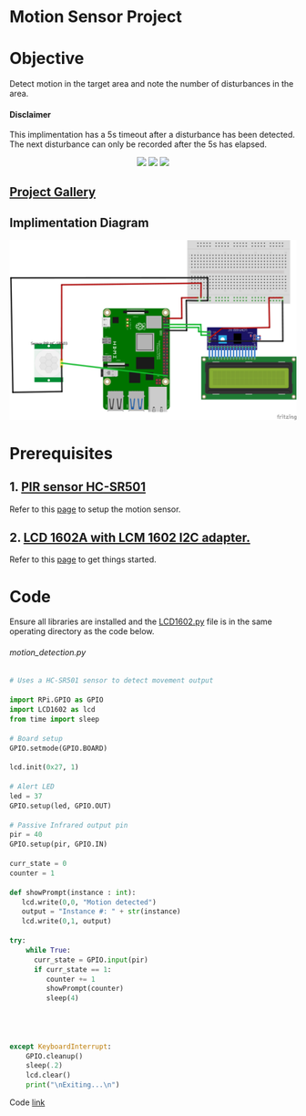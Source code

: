 # Motion Sensor Project

# Objective
Detect motion in the target area and note the number of disturbances in the area.
#### Disclaimer
This implimentation has a 5s timeout after a disturbance has been detected. The next disturbance can only be recorded after the 5s has elapsed.

<p align='center'>
<img src='../prj%20gallary/motion_detection/DSC00486.JPG' width='300px'>
<img src='../prj%20gallary/motion_detection/DSC00503.JPG' width='300px'>
<img src='../prj%20gallary/motion_detection/DSC00482.JPG' width='300px'>
</p>

[Project Gallery](../prj%20gallary/motion_detection/)
---

## Implimentation Diagram
<p align="center">
<img src="../src/pics/motion_sensor_prj.png" width="800px">
</p>

# Prerequisites

## 1. [PIR sensor HC-SR501](../md%20files/motion_sensor.md)
  Refer to this [page](../md%20files/motion_sensor.md) to setup the motion sensor.

## 2. [LCD 1602A with LCM 1602 I2C adapter.](<../md files/lcdDisp.md>) 
  Refer to this [page](<../md files/lcdDisp.md>) to get things started.

# Code
Ensure all libraries are installed and the [LCD1602.py](../../iot/projects/Temp_&_humid/LCD1602.py) file is in the same operating directory as the code below.


###### motion_detection.py
```py
# Uses a HC-SR501 sensor to detect movement output

import RPi.GPIO as GPIO
import LCD1602 as lcd
from time import sleep

# Board setup
GPIO.setmode(GPIO.BOARD)

lcd.init(0x27, 1)

# Alert LED
led = 37
GPIO.setup(led, GPIO.OUT)

# Passive Infrared output pin
pir = 40
GPIO.setup(pir, GPIO.IN)

curr_state = 0
counter = 1

def showPrompt(instance : int):
   lcd.write(0,0, "Motion detected")
   output = "Instance #: " + str(instance)
   lcd.write(0,1, output)

try:
    while True:
      curr_state = GPIO.input(pir)
      if curr_state == 1:
         counter += 1
         showPrompt(counter)
         sleep(4)



    
except KeyboardInterrupt:
    GPIO.cleanup()
    sleep(.2)
    lcd.clear()
    print("\nExiting...\n")
```
Code [link](../../iot/projects/motion_detection/motion_detection.py)